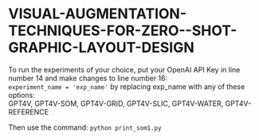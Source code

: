 # VISUAL-AUGMENTATION-TECHNIQUES-FOR-ZERO--SHOT-GRAPHIC-LAYOUT-DESIGN

To run the experiments of your choice, put your OpenAI API Key in line number 14 and make changes to line number 16:  
`experiment_name = 'exp_name'`
by replacing exp_name with any of these options:                               
GPT4V, GPT4V-SOM, GPT4V-GRID, GPT4V-SLIC, GPT4V-WATER, GPT4V-REFERENCE

Then use the command: `python print_som1.py`
